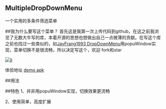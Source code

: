 ## MultipleDropDownMenu

一个实用的多条件筛选菜单

##我为什么要写这个菜单？
首先这是我第一次上传代码到github，在这之前我浏览了无数大牛写的库，本着开源的思想也想做出自己一点微薄的贡献。在写这个库之前也找过一些类似的，如<a href="https://github.com/JayFang1993/DropDownMenu">JayFrang1993 DropDownMenu</a>用popuWindow实现，菜单切换不是很流畅，所以决定写这个，欢迎 fork和star


![jj](https://github.com/dongjunkun/MultipleDropDownMenu/blob/master/art/simaple.gif)

体验地址 <a href="https://raw.githubusercontent.com/dongjunkun/MultipleDropDownMenu/master/simple.apk">demo apk</a>

##用法


##特色
1、并非用popuWindow实现，切换效果更流畅

2、使用简单，高度扩展
